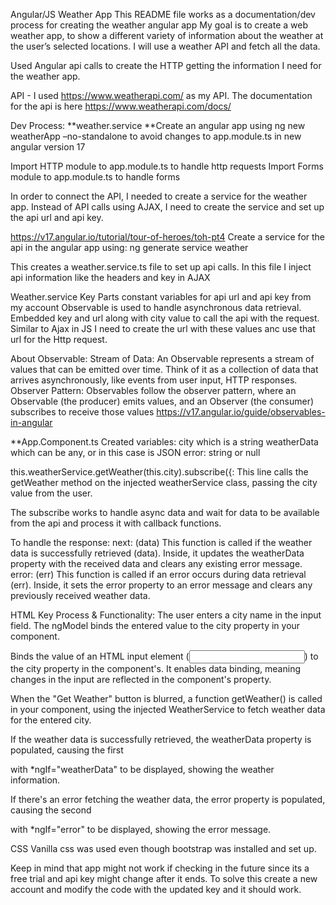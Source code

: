 
Angular/JS Weather App
This README file works as a documentation/dev process for creating the weather angular app
My goal is to create a web weather app, to show a different variety of information about the weather at the user’s selected locations. I will use a weather API and fetch all the data.

Used Angular api calls to create the HTTP getting the information I need for the weather app.

API - I used https://www.weatherapi.com/ as my API. 
The documentation for the api is  here https://www.weatherapi.com/docs/

Dev Process:
**weather.service
**Create an angular app using ng new weatherApp –no-standalone to avoid changes to app.module.ts in new angular version 17

Import HTTP module to app.module.ts to handle http requests
Import Forms module to app.module.ts to handle forms

In order to connect the API, I needed to create a service for the weather app.
Instead of API calls using AJAX, I need to create the service and set up the api url and api key.

https://v17.angular.io/tutorial/tour-of-heroes/toh-pt4
Create a service for the api in the angular app using:
ng generate service weather

This creates a weather.service.ts file to set up api calls.
In this file I inject api information like the headers and key in AJAX

Weather.service Key Parts
constant variables for api url and api key from my account
Observable is used to handle asynchronous data retrieval. 
Embedded key and url along with city value to call the api with the request. Similar to Ajax in JS I need to create the url with these values anc use that url for the Http request.

About Observable:
Stream of Data: An Observable represents a stream of values that can be emitted over time. Think of it as a collection of data that arrives asynchronously, like events from user input, HTTP responses.
Observer Pattern: Observables follow the observer pattern, where an Observable (the producer) emits values, and an Observer (the consumer) subscribes to receive those values
https://v17.angular.io/guide/observables-in-angular




**App.Component.ts
Created variables:
city which is a string
weatherData which can be any, or in this case is JSON 
error: string or null

this.weatherService.getWeather(this.city).subscribe({: This line calls the getWeather method on the injected weatherService class, passing the city value from the user. 

The subscribe works to handle async data and wait for data to be available from the api and process it with callback functions.

To handle the response:
next: (data) This function is called if the weather data is successfully retrieved (data). Inside, it updates the weatherData property with the received data and clears any existing error message.
error: (err) This function is called if an error occurs during data retrieval (err). Inside, it sets the error property to an error message and clears any previously received weather data.






HTML 
Key Process & Functionality: 
The user enters a city name in the input field.
The ngModel binds the entered value to the city property in your component.

Binds the value of an HTML input element (<input>) to the city property in the component's. It enables data binding, meaning changes in the input are reflected in the component's property.

When the "Get Weather" button is blurred, a function getWeather() is called in your component, using the injected WeatherService to fetch weather data for the entered city.

If the weather data is successfully retrieved, the weatherData property is populated, causing the first <div> with *ngIf="weatherData" to be displayed, showing the weather information.

If there's an error fetching the weather data, the error property is populated, causing the second <div> with *ngIf="error" to be displayed, showing the error message.




CSS
Vanilla css was used even though bootstrap was installed and set up. 


Keep in mind that app might not work if checking in the future since its a free trial and api key might change after it ends. To solve this create a new account and modify the code with the updated key and it should work.


